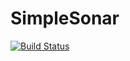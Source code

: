 # SimpleSonar

[![Build Status](https://github.com/curtis/SimpleSonar.jl/actions/workflows/CI.yml/badge.svg?branch=main)](https://github.com/curtis/SimpleSonar.jl/actions/workflows/CI.yml?query=branch%3Amain)
